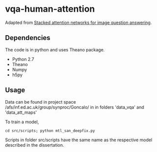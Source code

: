 # vqa-human-attention
Adapted from
[Stacked attention networks for image question answering](http://arxiv.org/abs/1511.02274).

## Dependencies
The code is in python and uses Theano package.
- Python 2.7
- Theano
- Numpy
- h5py


## Usage

Data can be found in project space /afs/inf.ed.ac.uk/group/synproc/Goncalo/ in
in folders 'data_vqa' and 'data_att_maps'

To train a model,
```
cd src/scripts; python mtl_san_deepfix.py
```

Scripts in folder src/scripts have the same name as the respective model described in the dissertation.
